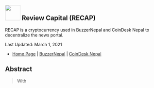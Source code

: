 ## <img src="https://github.com/Review-Capital-Blockchain-Ecosystem/RIP/blob/master/web%20icon-01.png" width = "50 px" /> Review Capital (RECAP)
RECAP is a cryptocurrency used in BuzzerNepal and CoinDesk Nepal to decentralize the news portal.

Last Updated: March 1, 2021

- [Home Page](https://www.reviewcapital.org) | [BuzzerNepal](https://www.buzzernepal.com) | [CoinDesk Nepal](https://www.coindesknepal.com)

## Abstract
>With 
